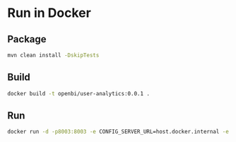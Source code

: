 # Run in Docker

## Package

```bash
mvn clean install -DskipTests
```

## Build

```bash
docker build -t openbi/user-analytics:0.0.1 .
```

## Run

```bash
docker run -d -p8003:8003 -e CONFIG_SERVER_URL=host.docker.internal -e EUREKA_SERVER_ADDRESS=http://host.docker.internal:8761/eureka --name openbi-analytics-service [image_id]
```